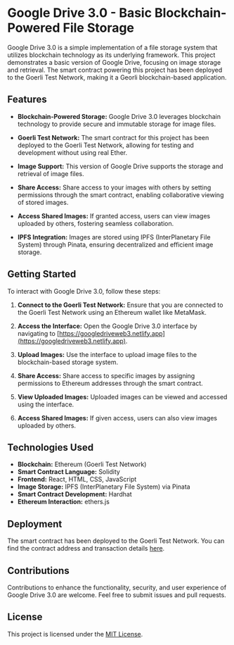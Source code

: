 # Google Drive 3.0 - Basic Blockchain-Powered File Storage

Google Drive 3.0 is a simple implementation of a file storage system that utilizes blockchain technology as its underlying framework. This project demonstrates a basic version of Google Drive, focusing on image storage and retrieval. The smart contract powering this project has been deployed to the Goerli Test Network, making it a Georli blockchain-based application.

## Features

- **Blockchain-Powered Storage:** Google Drive 3.0 leverages blockchain technology to provide secure and immutable storage for image files.

- **Goerli Test Network:** The smart contract for this project has been deployed to the Goerli Test Network, allowing for testing and development without using real Ether.

- **Image Support:** This version of Google Drive supports the storage and retrieval of image files.

- **Share Access:** Share access to your images with others by setting permissions through the smart contract, enabling collaborative viewing of stored images.

- **Access Shared Images:** If granted access, users can view images uploaded by others, fostering seamless collaboration.

- **IPFS Integration:** Images are stored using IPFS (InterPlanetary File System) through Pinata, ensuring decentralized and efficient image storage.

## Getting Started

To interact with Google Drive 3.0, follow these steps:

1. **Connect to the Goerli Test Network:** Ensure that you are connected to the Goerli Test Network using an Ethereum wallet like MetaMask.

2. **Access the Interface:** Open the Google Drive 3.0 interface by navigating to [https://googledriveweb3.netlify.app](https://googledriveweb3.netlify.app).

3. **Upload Images:** Use the interface to upload image files to the blockchain-based storage system.

4. **Share Access:** Share access to specific images by assigning permissions to Ethereum addresses through the smart contract.

5. **View Uploaded Images:** Uploaded images can be viewed and accessed using the interface.

6. **Access Shared Images:** If given access, users can also view images uploaded by others.

## Technologies Used

- **Blockchain:** Ethereum (Goerli Test Network)
- **Smart Contract Language:** Solidity
- **Frontend:** React, HTML, CSS, JavaScript
- **Image Storage:** IPFS (InterPlanetary File System) via Pinata
- **Smart Contract Development:** Hardhat
- **Ethereum Interaction:** ethers.js


## Deployment

The smart contract has been deployed to the Goerli Test Network. You can find the contract address and transaction details [here](https://goerli.etherscan.io/address/0xD7a70Ed82EfEAbb99774A25f2Bffac230a89fd2D).

## Contributions

Contributions to enhance the functionality, security, and user experience of Google Drive 3.0 are welcome. Feel free to submit issues and pull requests.

## License

This project is licensed under the [MIT License](LICENSE).





